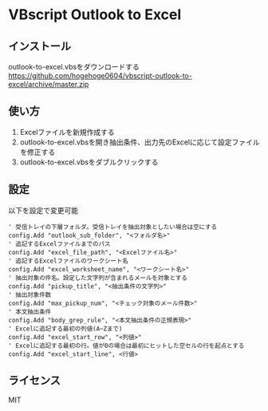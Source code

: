 # VBscript Outlook to Excel

## インストール
outlook-to-excel.vbsをダウンロードする
https://github.com/hogehoge0604/vbscript-outlook-to-excel/archive/master.zip

## 使い方
1. Excelファイルを新規作成する
2. outlook-to-excel.vbsを開き抽出条件、出力先のExcelに応じて設定ファイルを修正する
3. outlook-to-excel.vbsをダブルクリックする

## 設定
以下を設定で変更可能

```
' 受信トレイの下層フォルダ。受信トレイを抽出対象としたい場合は空にする
config.Add "outlook_sub_folder", "<フォルダ名>"
' 追記するExcelファイルまでのパス
config.Add "excel_file_path", "<Excelファイル名>"
' 追記するExcelファイルのワークシート名
config.Add "excel_worksheet_name", "<ワークシート名>"
' 抽出対象の件名。設定した文字列が含まれるメールを対象とする
config.Add "pickup_title", "<抽出条件の文字列>"
' 抽出対象件数
config.Add "max_pickup_num", "<チェック対象のメール件数>"
' 本文抽出条件
config.Add "body_grep_rule", "<本文抽出条件の正規表現>"
' Excelに追記する最初の列値(A~Zまで)
config.Add "excel_start_row", "<列値>"
' Excelに追記する最初の行。値が0の場合は最初にヒットした空セルの行を起点とする
config.Add "excel_start_line", <行値>
```

## ライセンス
MIT
